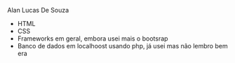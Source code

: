Alan Lucas De Souza
- HTML
- CSS
- Frameworks em geral, embora usei mais o bootsrap
- Banco de dados em localhoost usando php, já usei mas não lembro bem era
